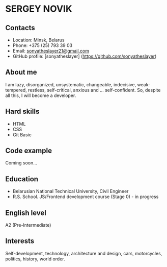 # **SERGEY NOVIK**


## **Contacts**
- Location: Minsk, Belarus
- Phone: +375 (25) 793 39 03
- Email: sonyatheslayer21@gmail.com
- GitHub profile: [sonyatheslayer] (https://github.com/sonyatheslayer)


## **About me**
I am lazy, disorganized, unsystematic, changeable,
indecisive, weak-tempered, restless, self-critical,
anxious and ... self-confident.
So, despite all this, I will become a developer.


## **Hard skills**
- HTML
- CSS
- Git Basic


## **Code example**
Coming soon...


## **Education**
- Belarusian National Technical University,
  Civil Engineer
- R.S. School. JS/Frontend development
  course (Stage 0) - in progress
  

## **English level**
A2 (Pre-Intermediate)


## **Interests**
Self-development, technology, architecture and design, cars, motorcycles, politics,
history, world order.